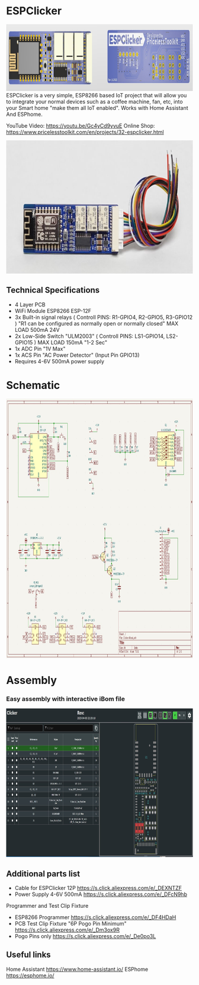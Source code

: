 # ESPClicker 
<img src="https://raw.githubusercontent.com/PricelessToolkit/ESPClicker/main/img/3D.jpg" width="1000" height="180" />
ESPClicker is a very simple, ESP8266 based IoT project that will allow you to integrate your normal devices such as a coffee machine, fan, etc, into your Smart home "make them all IoT enabled". Works with Home Assistant And ESPhome.

YouTube Video: https://youtu.be/Gc4yCd9yvuE
Online Shop: https://www.pricelesstoolkit.com/en/projects/32-espclicker.html



<img src="https://raw.githubusercontent.com/PricelessToolkit/ESPClicker/main/img/ESPClicker.jpg" width="800" height="359" />

## Technical Specifications
* 4 Layer PCB
* WiFi Module ESP8266 ESP-12F
* 3x Built-in signal relays ( Controll PINS: R1-GPIO4, R2-GPIO5, R3-GPIO12 ) "R1 can be configured as normally open or normally closed" MAX LOAD 500mA 24V
* 2x Low-Side Switch "ULM2003" ( Controll PINS: LS1-GPIO14, LS2-GPIO15 ) MAX LOAD 150mA "1-2 Sec"
* 1x ADC Pin "1V Max"
* 1x ACS Pin "AC Power Detector" (Input Pin GPIO13)
* Requires 4-6V 500mA power supply

# Schematic
<img src="https://raw.githubusercontent.com/PricelessToolkit/ESPClicker/main/img/Schematic.jpg" width="1000" height="700" />

# Assembly
### Easy assembly with interactive iBom file
<img src="https://raw.githubusercontent.com/PricelessToolkit/ESPClicker/main/img/Interactiv_HTML_Boom.jpg" width="1000" height="400" />

## Additional parts list
* Cable for ESPClicker 12P https://s.click.aliexpress.com/e/_DEXNTZF
* Power Supply 4-6V 500mA https://s.click.aliexpress.com/e/_DFcN9hb

Programmer and Test Clip Fixture
* ESP8266 Programmer https://s.click.aliexpress.com/e/_DF4HDaH
* PCB Test Clip Fixture  "6P Pogo Pin Minimum" https://s.click.aliexpress.com/e/_Dm3ox9R
* Pogo Pins only https://s.click.aliexpress.com/e/_De0po3L


## Useful links
Home Assistant https://www.home-assistant.io/
ESPhome https://esphome.io/


